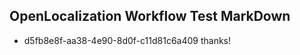 ## OpenLocalization Workflow Test MarkDown
* d5fb8e8f-aa38-4e90-8d0f-c11d81c6a409 thanks!

<!--HONumber=Jul16_HO4-->



